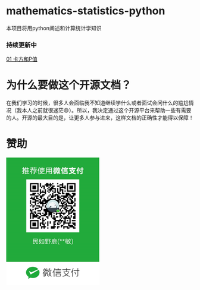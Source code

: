 # mathematics-statistics-python

本项目将用python阐述和计算统计学知识

### 持续更新中

[01 卡方和P值](https://github.com/duhanmin/mathematics-statistics-python/blob/master/01%20%E5%8D%A1%E6%96%B9%E5%92%8CP%E5%80%BC.py)

# 为什么要做这个开源文档？
在我们学习的时候，很多人会面临我不知道继续学什么或者面试会问什么的尴尬情况（我本人之前就很迷茫😄）。所以，我决定通过这个开源平台来帮助一些有需要的人。开源的最大目的是，让更多人参与进来，这样文档的正确性才能得以保障！

# 赞助
<img src="https://github.com/duhanmin/mathematics-statistics-python/blob/master/images/90f9a871536d5910cad6c10f0297fc7.jpg" width="250">